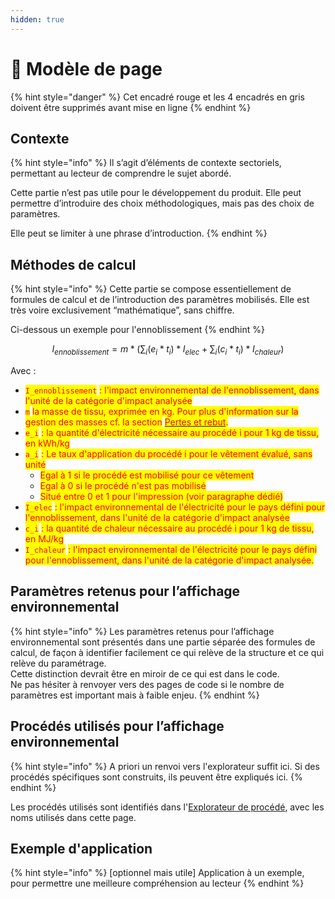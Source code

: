 ```yaml
---
hidden: true
---
```


# 📌 Modèle de page

{% hint style="danger" %}
Cet encadré rouge et les 4 encadrés en gris doivent être supprimés avant mise en ligne
{% endhint %}

## Contexte

{% hint style="info" %}
Il s’agit d’éléments de contexte sectoriels, permettant au lecteur de comprendre le sujet abordé.

Cette partie n’est pas utile pour le développement du produit. Elle peut permettre d’introduire des choix méthodologiques, mais pas des choix de paramètres.

Elle peut se limiter à une phrase d’introduction.
{% endhint %}



## Méthodes de calcul

{% hint style="info" %}
Cette partie se compose essentiellement de formules de calcul et de l’introduction des paramètres mobilisés. Elle est très voire exclusivement “mathématique”, sans chiffre.

Ci-dessous un exemple pour l'ennoblissement
{% endhint %}



$$
I_{ennoblissement} = m*\Big(\sum_{i} (e_i*t_i)*I_{elec}+\sum_{i} (c_i*t_i)*I_{chaleur}\Big)
$$

Avec :

* <mark style="color:red;">`I_ennoblissement`</mark> <mark style="color:red;"></mark><mark style="color:red;">: l'impact environnemental de l'ennoblissement, dans l'unité de la catégorie d'impact analysée</mark>
* <mark style="color:red;">`m`</mark> <mark style="color:red;"></mark><mark style="color:red;">la masse de tissu, exprimée en kg. Pour plus d'information sur la gestion des masses cf. la section</mark> [<mark style="color:red;">Pertes et rebut</mark>](../textile/cycle-de-vie-des-produits-textiles/pertes-et-rebus.md)<mark style="color:red;">.</mark>
* <mark style="color:red;">`e_i`</mark> <mark style="color:red;"></mark><mark style="color:red;">: la quantité d'électricité nécessaire au procédé i pour 1 kg de tissu, en kWh/kg</mark>
* <mark style="color:red;">`a_i`</mark> <mark style="color:red;"></mark><mark style="color:red;">: Le taux d'application du procédé i pour le vêtement évalué, sans unité</mark>
  * <mark style="color:red;">Egal à 1 si le procédé est mobilisé pour ce vêtement</mark>
  * <mark style="color:red;">Egal à 0 si le procédé n'est pas mobilisé</mark>
  * <mark style="color:red;">Situé entre 0 et 1 pour l'impression (voir paragraphe dédié)</mark>
* <mark style="color:red;">`I_elec`</mark> <mark style="color:red;"></mark><mark style="color:red;">: l'impact environnemental de l'électricité pour le pays défini pour l'ennoblissement, dans l'unité de la catégorie d'impact analysée</mark>
* <mark style="color:red;">`c_i`</mark> <mark style="color:red;"></mark><mark style="color:red;">: la quantité de chaleur nécessaire au procédé i pour 1 kg de tissu, en MJ/kg</mark>
* <mark style="color:red;">`I_chaleur`</mark> <mark style="color:red;"></mark><mark style="color:red;">: l'impact environnemental de l'électricité pour le pays défini pour l'ennoblissement, dans l'unité de la catégorie d'impact analysée.</mark>

## Paramètres retenus pour l’affichage environnemental

{% hint style="info" %}
Les paramètres retenus pour l’affichage environnemental sont présentés dans une partie séparée des formules de calcul, de façon à identifier facilement ce qui relève de la structure et ce qui relève du paramétrage.\
Cette distinction devrait être en miroir de ce qui est dans le code.\
Ne pas hésiter à renvoyer vers des pages de code si le nombre de paramètres est important mais à faible enjeu.
{% endhint %}





## Procédés utilisés pour l’affichage environnemental

{% hint style="info" %}
A priori un renvoi vers l'explorateur suffit ici. Si des procédés spécifiques sont construits, ils peuvent être expliqués ici.
{% endhint %}

Les procédés utilisés sont identifiés dans l'[Explorateur de procédé](https://ecobalyse.beta.gouv.fr/#/explore/textile/textile-processes), avec les noms utilisés dans cette page.

## Exemple d'application

{% hint style="info" %}
\[optionnel mais utile] Application à un exemple, pour permettre une meilleure compréhension au lecteur
{% endhint %}

